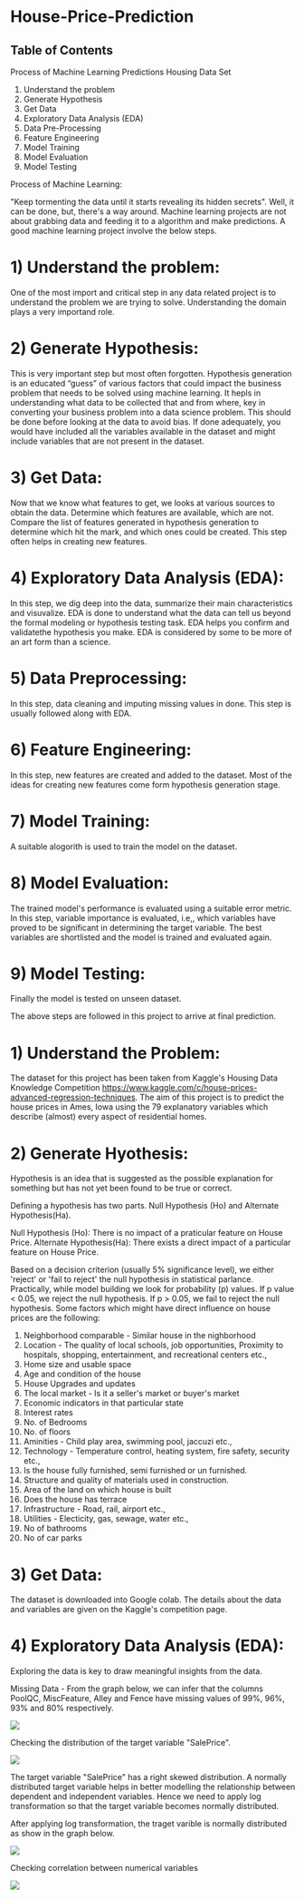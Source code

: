 # House-Price-Prediction

## Table of Contents

Process of Machine Learning Predictions
Housing Data Set
1) Understand the problem
2) Generate Hypothesis 
3) Get Data
4) Exploratory Data Analysis (EDA)
5) Data Pre-Processing
6) Feature Engineering 
7) Model Training 
8) Model Evaluation
9) Model Testing

Process of Machine Learning: 

"Keep tormenting the data until it starts revealing its hidden secrets". Well, it can be done, but, there's a way around. Machine learning projects are not about grabbing data and feeding it to a algorithm and make predictions. A good machine learning project involve the below steps.

# 1) Understand the problem: 

One of the most import and critical step in any data related project is to understand the problem we are trying to solve. Understanding the domain plays a very importand role. 

# 2) Generate Hypothesis: 

This is very important step but most often forgotten. Hypothesis generation is an educated “guess” of various factors that could impact the business problem that needs to be solved using machine learning. It hepls in understanding what data to be collected that and from where, key in converting your business problem into a data science problem. This should be done before looking at the data to avoid bias. If done adequately, you would have included all the variables available in the dataset and might include variables that are not present in the dataset.

# 3) Get Data: 

Now that we know what features to get, we looks at various sources to obtain the data. Determine which features are available, which are not. Compare the list of features generated in hypothesis generation to determine which hit the mark, and which ones could be created. This step often helps in creating new features.

# 4) Exploratory Data Analysis (EDA): 

In this step, we dig deep into the data, summarize their main characteristics and visuvalize. EDA is done to understand what the data can tell us beyond the formal modeling or hypothesis testing task. EDA helps you confirm and validatethe hypothesis you make. EDA is considered by some to be more of an art form than a science.

# 5) Data Preprocessing: 

In this step, data cleaning and imputing missing values in done. This step is usually followed along with EDA.

# 6) Feature Engineering: 

In this step, new features are created and added to the dataset. Most of the ideas for creating new features come form hypothesis generation stage. 

# 7) Model Training: 

A suitable alogorith is used to train the model on the dataset.

# 8) Model Evaluation: 

The trained model's performance is evaluated using a suitable error metric. In this step, variable importance is evaluated, i.e,, which variables have proved to be significant in determining the target variable. The best variables are shortlisted and the model is trained and evaluated again. 

# 9) Model Testing: 

Finally the model is tested on unseen dataset.

The above steps are followed in this project to arrive at final prediction.

# 1) Understand the Problem: 

The dataset for this project has been taken from Kaggle's Housing Data  Knowledge Competition https://www.kaggle.com/c/house-prices-advanced-regression-techniques. The aim of this project is to predict the house prices in Ames, Iowa using the 79 explanatory variables which describe (almost) every aspect of residential homes.

# 2) Generate Hyothesis: 

Hypothesis is an idea that is suggested as the possible explanation for something but has not yet been found to be true or correct.

Defining a hypothesis has two parts. Null Hypothesis (Ho) and Alternate Hypothesis(Ha).

Null Hypothesis (Ho): There is no impact of a praticular feature on House Price. 
Alternate Hypothesis(Ha): There exists a direct impact of a particular feature on House Price.

Based on a decision criterion (usually 5% significance level), we either 'reject' or 'fail to reject' the null hypothesis in statistical parlance. Practically, while model building we look for probability (p) values. If p value < 0.05, we reject the null hypothesis. If p > 0.05, we fail to reject the null hypothesis. Some factors which might have direct influence on house prices are the following:

1. Neighborhood comparable - Similar house in the nighborhood
2. Location - The quality of local schools, job opportunities, Proximity to hospitals, shopping, entertainment, and recreational centers etc.,
3. Home size and usable space
4. Age and condition of the house
5. House Upgrades and updates
6. The local market - Is it a seller's market or buyer's market
7. Economic indicators in that particular state
8. Interest rates
9. No. of Bedrooms
10. No. of floors
11. Aminities - Child play area, swimming pool, jaccuzi etc.,
12. Technology - Temperature control, heating system, fire safety, security etc.,
13. Is the house fully furnished, semi furnished or un furnished.
14. Structure and quality of materials used in construction.
15. Area of the land on which house is built
16. Does the house has terrace
17. Infrastructure - Road, rail, airport etc.,
18. Utilities - Electicity, gas, sewage, water etc.,
19. No of bathrooms
20. No of car parks

# 3) Get Data:

The dataset is downloaded into Google colab. The details about the data and variables are given on the Kaggle's competition page.

# 4) Exploratory Data Analysis (EDA): 

Exploring the data is key to draw meaningful insights from the data. 

Missing Data - From the graph below, we can infer that the columns PoolQC, MiscFeature, Alley and Fence have missing values of 99%, 96%, 93% and 80% respectively.


![](Images/Barplot.png)

Checking the distribution of the target variable "SalePrice".

![](Images/Distributionplot.png)

The target variable "SalePrice" has a right skewed distribution. A normally distributed target variable helps in better modelling the relationship between dependent and independent variables. Hence we need to apply log transformation so that the target variable becomes normally distributed.

After applying log transformation, the traget varible is normally distributed as show in the graph below.

![](Images/skewness.png)

Checking correlation between numerical variables

![](Images/Correlationplot.png)


